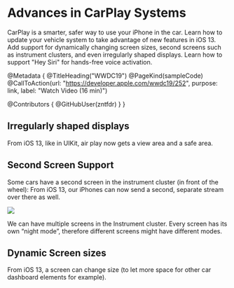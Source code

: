 # Advances in CarPlay Systems

CarPlay is a smarter, safer way to use your iPhone in the car. Learn how to update your vehicle system to take advantage of new features in iOS 13. Add support for dynamically changing screen sizes, second screens such as instrument clusters, and even irregularly shaped displays. Learn how to support "Hey Siri" for hands-free voice activation.

@Metadata {
   @TitleHeading("WWDC19")
   @PageKind(sampleCode)
   @CallToAction(url: "https://developer.apple.com/wwdc19/252", purpose: link, label: "Watch Video (16 min)")

   @Contributors {
      @GitHubUser(zntfdr)
   }
}



## Irregularly shaped displays

From iOS 13, like in UIKit, air play now gets a view area and a safe area.

## Second Screen Support

Some cars have a second screen in the instrument cluster (in front of the wheel):
From iOS 13, our iPhones can now send a second, separate stream over there as well.

![][screenImage]

We can have multiple screens in the Instrument cluster.
Every screen has its own “night mode”, therefore different screens might have different modes. 

## Dynamic Screen sizes

From iOS 13, a screen can change size (to let more space for other car dashboard elements for example).

[screenImage]: screen.png